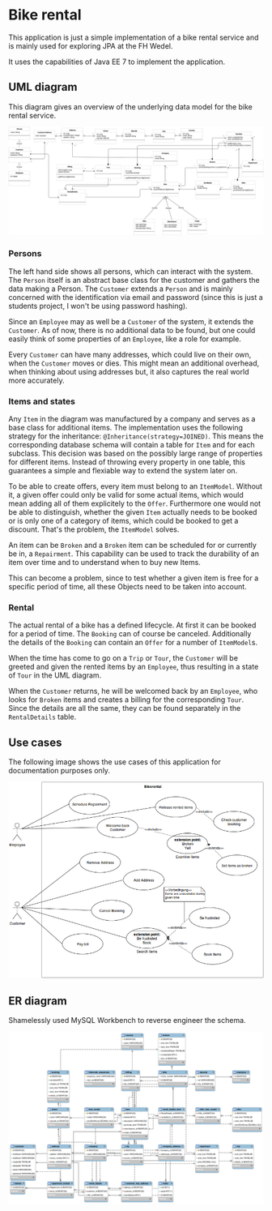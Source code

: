 # Bike rental

This application is just a simple implementation of a bike rental service and
is mainly used for exploring JPA at the FH Wedel.

It uses the capabilities of Java EE 7 to implement the application.

## UML diagram

This diagram gives an overview of the underlying data model for the bike
rental service.

![UML diagram for a bikerental service](https://raw.githubusercontent.com/noobymatze/bikerental/master/bikerental-uml.png)

### Persons

The left hand side shows all persons, which can interact with the system.
The `Person` itself is an abstract base class for the customer and gathers
the data making a Person. The `Customer` extends a `Person` and is mainly 
concerned with the identification via email and password (since this is just
a students project, I won't be using password hashing).

Since an `Employee` may as well be a `Customer` of the system, it extends
the `Customer`. As of now, there is no additional data to be found, but
one could easily think of some properties of an `Employee`, like a role
for example.

Every `Customer` can have many addresses, which could live on their own,
when the `Customer` moves or dies. This might mean an additional overhead,
when thinking about using addresses but, it also captures the real world
more accurately.

### Items and states

Any `Item` in the diagram was manufactured by a company and serves as a base
class for additional items. The implementation uses the following strategy
for the inheritance: `@Inheritance(strategy=JOINED)`.
This means the corresponding database schema will contain a table for `Item`
and for each subclass. This decision was based on the possibly large range
of properties for different items. Instead of throwing every property in
one table, this guarantees a simple and flexiable way to extend the system
later on.

To be able to create offers, every item must belong to an `ItemModel`. Without
it, a given offer could only be valid for some actual items, which would
mean adding all of them explicitely to the `Offer`. Furthermore one would
not be able to distinguish, whether the given `Item` actually needs to be
booked or is only one of a category of items, which could be booked to 
get a discount. That's the problem, the `ItemModel` solves.

An item can be `Broken` and a `Broken` item can be scheduled for or 
currently be in, a `Repairment`. This capability can be used to track
the durability of an item over time and to understand when to buy new
Items.

This can become a problem, since to test whether a given item is free for
a specific period of time, all these Objects need to be taken into account.

### Rental

The actual rental of a bike has a defined lifecycle. At first it can be
booked for a period of time. The `Booking` can of course be canceled. 
Additionally the details of the `Booking` can contain an `Offer` for a
number of `ItemModel`s. 

When the time has come to go on a `Trip` or `Tour`, the `Customer` will be greeted
and given the rented items by an `Employee`, thus resulting in a state of `Tour`
in the UML diagram.

When the `Customer` returns, he will be welcomed back by an `Employee`, who
looks for `Broken` items and creates a billing for the corresponding `Tour`.
Since the details are all the same, they can be found separately in the `RentalDetails`
table. 

## Use cases

The following image shows the use cases of this application for documentation 
purposes only.

![Use cases for bikerental](https://raw.githubusercontent.com/noobymatze/bikerental/master/bikerental-use-cases-final.png)

## ER diagram

Shamelessly used MySQL Workbench to reverse engineer the schema.

![Entity relationship diagram](https://raw.githubusercontent.com/noobymatze/bikerental/master/bikerental-er.png)


